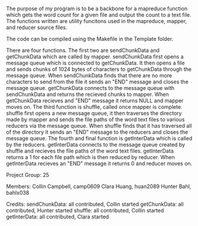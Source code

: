 The purpose of my program is to be a backbone for a mapreduce function which gets the word count for a given file and output the count to a text file. The functions written are utility funcitons used in the mapreduce, mapper, and reducer source files.

The code can be compiled using the Makefile in the Template folder.

There are four functions. The first two are sendChunkData and getChunkData which are called by mapper. sendChunkData first opens a message queue which is connected to getChunkData. It then opens a file and sends chunks of 1024 bytes of characters to getChunkData through the message queue. When sendChunkData finds that there are no more characters to send from the file it sends an "END" message and closes the message queue. getChunkData connects to the message queue with sendChunkData and returns the recieved chunks to mapper. When getChunkData recieves and "END" message it returns NULL and mapper moves on.
The third function is shuffle, called once mapper is complete. shuffle first opens a new message queue, it then traverses the directory made by mapper and sends the file paths of the word text files to various reducers via the message queue. When shuffle finds that it has traversed all of the directory it sends an "END" message to the reducers and closes the message queue. The fourth and final function is getInterData which is called by the reducers. getInterData connects to the message queue created by shuffle and recieves the file paths of the word text files. getInterData returns a 1 for each file path which is then reduced by reducer. When getInterData recieves an "END" message it returns 0 and reducer moves on.

Project Group: 25

Members:
Collin Campbell, camp0609
Clara Huang, huan2089
Hunter Bahl, bahlx038

Credits:
sendChunkData: all contributed, Collin started
getChunkData: all contributed, Hunter started
shuffle: all contributed, Collin started
getInterData: all contributed, Clara started
